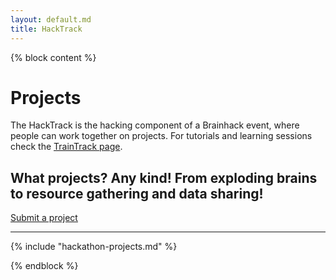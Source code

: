 ```yaml
---
layout: default.md
title: HackTrack
---
```


{% block content %}

# Projects

The HackTrack is the hacking component of a Brainhack event, where people can work together on projects.
For tutorials and learning sessions check the [TrainTrack page](/traintrack).

## What projects? Any kind! From exploding brains to resource gathering and data sharing!

<div class="submit-projects-container">
  <a class="submit-projects-button" href="https://github.com/ohbm/hackathon2025/issues/new?assignees=bhvieira&labels=Hackathon+Project&projects=&template=brainhack-hacktrack-project.yml&title=%3CMy+Project+Name%3E">
    Submit a project
  </a>
</div>

---

{% include "hackathon-projects.md" %}

{% endblock %}
